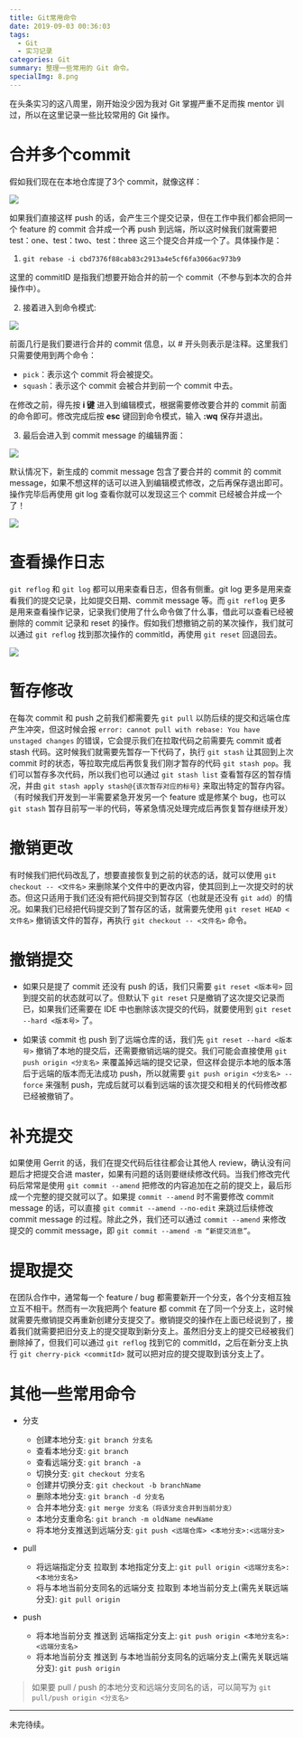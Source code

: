```yaml
---
title: Git常用命令
date: 2019-09-03 00:36:03
tags:
  - Git
  - 实习记录
categories: Git
summary: 整理一些常用的 Git 命令。
specialImg: 8.png
---
```


在头条实习的这八周里，刚开始没少因为我对 Git 掌握严重不足而挨 mentor 训过，所以在这里记录一些比较常用的 Git 操作。

# 合并多个commit

假如我们现在在本地仓库提了3个 commit，就像这样：

![](1.png)

如果我们直接这样 push 的话，会产生三个提交记录，但在工作中我们都会把同一个 feature 的 commit 合并成一个再 push 到远端，所以这时候我们就需要把 test：one、test：two、test：three 这三个提交合并成一个了。具体操作是：

1. `git rebase -i cbd7376f88cab83c2913a4e5cf6fa3066ac973b9`

这里的 commitID 是指我们想要开始合并的前一个 commit（不参与到本次的合并操作中）。

2. 接着进入到命令模式:

![](2.png)

前面几行是我们要进行合并的 commit 信息，以 # 开头则表示是注释。这里我们只需要使用到两个命令：

- `pick`：表示这个 commit 将会被提交。
- `squash`：表示这个 commit 会被合并到前一个 commit 中去。

在修改之前，得先按 **i 键** 进入到编辑模式，根据需要修改要合并的 commit 前面的命令即可。修改完成后按 **esc** 键回到命令模式，输入 **:wq** 保存并退出。

3. 最后会进入到 commit message 的编辑界面：

![](3.png)

默认情况下，新生成的 commit message 包含了要合并的 commit 的 commit message，如果不想这样的话可以进入到编辑模式修改，之后再保存退出即可。操作完毕后再使用 git log 查看你就可以发现这三个 commit 已经被合并成一个了！

![](4.png)

# 查看操作日志

`git reflog` 和 `git log` 都可以用来查看日志，但各有侧重。git log 更多是用来查看我们的提交记录，比如提交日期、commit message 等。而 `git reflog` 更多是用来查看操作记录，记录我们使用了什么命令做了什么事，借此可以查看已经被删除的 commit 记录和 reset 的操作。假如我们想撤销之前的某次操作，我们就可以通过 `git reflog` 找到那次操作的 commitId，再使用 `git reset` 回退回去。

![](5.png)

# 暂存修改

在每次 commit 和 push 之前我们都需要先 `git pull` 以防后续的提交和远端仓库产生冲突，但这时候会报 `error: cannot pull with rebase: You have unstaged changes` 的错误，它会提示我们在拉取代码之前需要先 commit 或者 stash 代码。这时候我们就需要先暂存一下代码了，执行 `git stash` 让其回到上次 commit 时的状态，等拉取完成后再恢复我们刚才暂存的代码 `git stash pop`。我们可以暂存多次代码，所以我们也可以通过 `git stash list` 查看暂存区的暂存情况，并由 `git stash apply stash@{该次暂存对应的标号}` 来取出特定的暂存内容。（有时候我们开发到一半需要紧急开发另一个 feature 或是修某个 bug，也可以 `git stash` 暂存目前写一半的代码，等紧急情况处理完成后再恢复暂存继续开发）

# 撤销更改

有时候我们把代码改乱了，想要直接恢复到之前的状态的话，就可以使用 `git checkout -- <文件名>` 来删除某个文件中的更改内容，使其回到上一次提交时的状态。但这只适用于我们还没有把代码提交到暂存区（也就是还没有 `git add`）的情况。如果我们已经把代码提交到了暂存区的话，就需要先使用 `git reset HEAD <文件名>` 撤销该文件的暂存，再执行 `git checkout -- <文件名>` 命令。

# 撤销提交

- 如果只是提了 commit 还没有 push 的话，我们只需要 `git reset <版本号>` 回到提交前的状态就可以了。但默认下 `git reset` 只是撤销了这次提交记录而已，如果我们还需要在 IDE 中也删除该次提交的代码，就要使用到 `git reset --hard <版本号>` 了。

- 如果该 commit 也 push 到了远端仓库的话，我们先 `git reset --hard <版本号>` 撤销了本地的提交后，还需要撤销远端的提交。我们可能会直接使用 `git push origin <分支名>` 来覆盖掉远端的提交记录，但这样会提示本地的版本落后于远端的版本而无法成功 push，所以就需要 `git push origin <分支名> --force` 来强制 push，完成后就可以看到远端的该次提交和相关的代码修改都已经被撤销了。

# 补充提交

如果使用 Gerrit 的话，我们在提交代码后往往都会让其他人 review，确认没有问题后才把提交合进 master，如果有问题的话则要继续修改代码。当我们修改完代码后常常是使用 `git commit --amend` 把修改的内容追加在之前的提交上，最后形成一个完整的提交就可以了。如果提 `commit --amend` 时不需要修改 commit message 的话，可以直接 `git commit --amend --no-edit` 来跳过后续修改 commit message 的过程。除此之外，我们还可以通过 `commit --amend` 来修改提交的 commit message，即 `git commit --amend -m “新提交消息”`。

# 提取提交

在团队合作中，通常每一个 feature / bug 都需要新开一个分支，各个分支相互独立互不相干。然而有一次我把两个 feature 都 commit 在了同一个分支上，这时候就需要先撤销提交再重新创建分支提交了。撤销提交的操作在上面已经说到了，接着我们就需要把旧分支上的提交提取到新分支上。虽然旧分支上的提交已经被我们删除掉了，但我们可以通过 `git reflog` 找到它的 commitId，之后在新分支上执行 `git cherry-pick <commitId>` 就可以把对应的提交提取到该分支上了。

# 其他一些常用命令

- 分支

  - 创建本地分支: `git branch 分支名`
  - 查看本地分支: `git branch`
  - 查看远端分支: `git branch -a`
  - 切换分支: `git checkout 分支名`
  - 创建并切换分支: `git checkout -b branchName`
  - 删除本地分支: `git branch -d 分支名`
  - 合并本地分支: `git merge 分支名（将该分支合并到当前分支）`
  - 本地分支重命名: `git branch -m oldName newName`
  - 将本地分支推送到远端分支: `git push <远端仓库> <本地分支>:<远端分支>`

- pull

  - 将远端指定分支 拉取到 本地指定分支上: `git pull origin <远端分支名>:<本地分支名>`
  - 将与本地当前分支同名的远端分支 拉取到 本地当前分支上(需先关联远端分支): `git pull origin`

- push

  - 将本地当前分支 推送到 远端指定分支上: `git push origin <本地分支名>:<远端分支名>`
  - 将本地当前分支 推送到 与本地当前分支同名的远端分支上(需先关联远端分支): `git push origin`

> 如果要 pull / push 的本地分支和远端分支同名的话，可以简写为 `git pull/push origin <分支名>`

---

未完待续。
